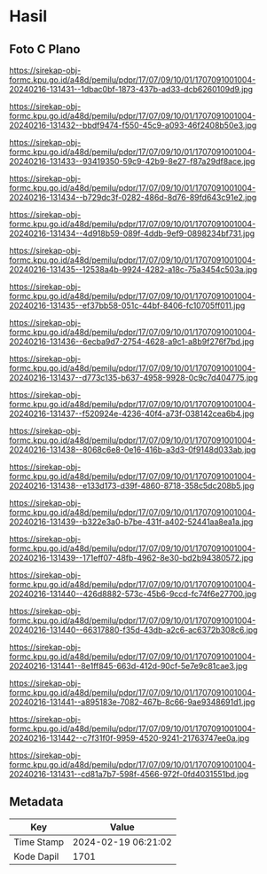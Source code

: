 # Hasil

## Foto C Plano

https://sirekap-obj-formc.kpu.go.id/a48d/pemilu/pdpr/17/07/09/10/01/1707091001004-20240216-131431--1dbac0bf-1873-437b-ad33-dcb6260109d9.jpg

https://sirekap-obj-formc.kpu.go.id/a48d/pemilu/pdpr/17/07/09/10/01/1707091001004-20240216-131432--bbdf9474-f550-45c9-a093-46f2408b50e3.jpg

https://sirekap-obj-formc.kpu.go.id/a48d/pemilu/pdpr/17/07/09/10/01/1707091001004-20240216-131433--93419350-59c9-42b9-8e27-f87a29df8ace.jpg

https://sirekap-obj-formc.kpu.go.id/a48d/pemilu/pdpr/17/07/09/10/01/1707091001004-20240216-131434--b729dc3f-0282-486d-8d76-89fd643c91e2.jpg

https://sirekap-obj-formc.kpu.go.id/a48d/pemilu/pdpr/17/07/09/10/01/1707091001004-20240216-131434--4d918b59-089f-4ddb-9ef9-0898234bf731.jpg

https://sirekap-obj-formc.kpu.go.id/a48d/pemilu/pdpr/17/07/09/10/01/1707091001004-20240216-131435--12538a4b-9924-4282-a18c-75a3454c503a.jpg

https://sirekap-obj-formc.kpu.go.id/a48d/pemilu/pdpr/17/07/09/10/01/1707091001004-20240216-131435--ef37bb58-051c-44bf-8406-fc10705ff011.jpg

https://sirekap-obj-formc.kpu.go.id/a48d/pemilu/pdpr/17/07/09/10/01/1707091001004-20240216-131436--6ecba9d7-2754-4628-a9c1-a8b9f276f7bd.jpg

https://sirekap-obj-formc.kpu.go.id/a48d/pemilu/pdpr/17/07/09/10/01/1707091001004-20240216-131437--d773c135-b637-4958-9928-0c9c7d404775.jpg

https://sirekap-obj-formc.kpu.go.id/a48d/pemilu/pdpr/17/07/09/10/01/1707091001004-20240216-131437--f520924e-4236-40f4-a73f-038142cea6b4.jpg

https://sirekap-obj-formc.kpu.go.id/a48d/pemilu/pdpr/17/07/09/10/01/1707091001004-20240216-131438--8068c6e8-0e16-416b-a3d3-0f9148d033ab.jpg

https://sirekap-obj-formc.kpu.go.id/a48d/pemilu/pdpr/17/07/09/10/01/1707091001004-20240216-131438--e133d173-d39f-4860-8718-358c5dc208b5.jpg

https://sirekap-obj-formc.kpu.go.id/a48d/pemilu/pdpr/17/07/09/10/01/1707091001004-20240216-131439--b322e3a0-b7be-431f-a402-52441aa8ea1a.jpg

https://sirekap-obj-formc.kpu.go.id/a48d/pemilu/pdpr/17/07/09/10/01/1707091001004-20240216-131439--171eff07-48fb-4962-8e30-bd2b94380572.jpg

https://sirekap-obj-formc.kpu.go.id/a48d/pemilu/pdpr/17/07/09/10/01/1707091001004-20240216-131440--426d8882-573c-45b6-9ccd-fc74f6e27700.jpg

https://sirekap-obj-formc.kpu.go.id/a48d/pemilu/pdpr/17/07/09/10/01/1707091001004-20240216-131440--66317880-f35d-43db-a2c6-ac6372b308c6.jpg

https://sirekap-obj-formc.kpu.go.id/a48d/pemilu/pdpr/17/07/09/10/01/1707091001004-20240216-131441--8e1ff845-663d-412d-90cf-5e7e9c81cae3.jpg

https://sirekap-obj-formc.kpu.go.id/a48d/pemilu/pdpr/17/07/09/10/01/1707091001004-20240216-131441--a895183e-7082-467b-8c66-9ae9348691d1.jpg

https://sirekap-obj-formc.kpu.go.id/a48d/pemilu/pdpr/17/07/09/10/01/1707091001004-20240216-131442--c7f31f0f-9959-4520-9241-21763747ee0a.jpg

https://sirekap-obj-formc.kpu.go.id/a48d/pemilu/pdpr/17/07/09/10/01/1707091001004-20240216-131431--cd81a7b7-598f-4566-972f-0fd4031551bd.jpg


## Metadata

| Key        | Value               |
| ---------- | ------------------- |
| Time Stamp | 2024-02-19 06:21:02 |
| Kode Dapil | 1701                |



